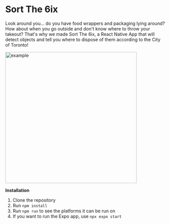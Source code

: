 # Sort The 6ix
Look around you... do you have food wrappers and packaging lying around?
How about when you go outside and don't know where to throw your takeout?
That's why we made Sort The 6ix, a React Native App that will detect objects and tell you where to dispose of them according to the City of Toronto!

<img width="414" alt="example" src="https://github.com/nohyp3/sortingThe6ix/assets/84885039/c9f17fe8-c37c-40eb-8207-9d6a12fe4a35">

**Installation**
1. Clone the repository
2. Run ```npm install```
3. Run ```npm run``` to see the platforms it can be run on
4. If you want to run the Expo app, use ```npx expo start```
